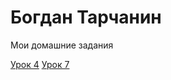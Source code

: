 # Богдан Тарчанин
Мои домашние задания

[Урок 4](https://bohdantarchanin.github.io/lesson_7/ "Мои домашки")
[Урок 7](https://bohdantarchanin.github.io/lesson_7/ "Мои домашки")

